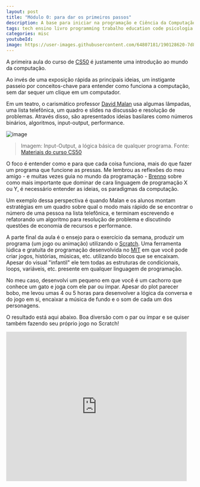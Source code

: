 ```yaml
---
layout: post
title: "Módulo 0: para dar os primeiros passos"
description: A base para iniciar na programação e Ciência da Computação - CS50
tags: tech ensino livro programming trabalho education code psicologia dev programacao harvard curso python flask scratch c web html css cc cienciadacomputacao algoritmos sql bancodedados cs50 cc50 computerscience
categories: misc
youtubeId:
image: https://user-images.githubusercontent.com/64807181/190128620-7d840fdd-60f8-49e4-aa29-edafb06e5f2e.png 
---
```


A primeira aula do curso de [CS50](https://www.estudarfora.org.br/cursos/cc50/) é justamente uma introdução ao mundo da computação.

Ao invés de uma exposição rápida as principais ideias, um instigante passeio por conceitos-chave para entender como funciona a computação, sem dar sequer um clique em um computador. 

Em um teatro, o carismático professor [David Malan](https://cs.harvard.edu/malan/) usa algumas lâmpadas, uma lista telefônica, um quadro e slides na discussão e resolução de problemas. Através disso, são apresentados ideias basilares como números binários, algoritmos, input-output, performance.

![image](https://user-images.githubusercontent.com/64807181/190128620-7d840fdd-60f8-49e4-aa29-edafb06e5f2e.png)
>Imagem: Input-Output, a lógica básica de qualquer programa. Fonte: [Materiais do curso CS50](https://cs50.harvard.edu/college/2019/fall/notes/0/)

O foco é entender como e para que cada coisa funciona, mais do que fazer um programa que funcione as pressas. Me lembrou as reflexões do meu amigo - e muitas vezes guia no mundo da programação - [Brenno](https://twitter.com/brennovich) sobre como mais importante que dominar de cara linguagem de programação X ou Y, é necessário entender as ideias, os paradigmas da computação. 

Um exemplo dessa perspectiva é quando Malan e os alunos montam estratégias em um quadro sobre qual o modo mais rápido de se encontrar o número de uma pessoa na lista telefônica, e terminam escrevendo e refatorando um algoritmo para resolução de problema e discutindo questões de economia de recursos e performance. 

A parte final da aula é o ensejo para o exercício da semana, produzir um programa (um jogo ou animação) utilizando o [Scratch](https://scratch.mit.edu/). Uma ferramenta lúdica e gratuita de programação desenvolvida no [MIT](https://scratch.mit.edu/about) em que você pode criar jogos, histórias, músicas, etc. utilizando blocos que se encaixam. Apesar do visual "infantil" ele tem todas as estruturas de condicionais, loops, variáveis, etc. presente em qualquer linguagem de programação.

No meu caso, desenvolvi um pequeno em que você é um cachorro que conhece um gato e joga com ele par ou ímpar. Apesar do plot parecer bobo, me levou umas 4 ou 5 horas para desenvolver a lógica da conversa e do jogo em si, encaixar a música de fundo e o som de cada um dos personagens.

O resultado está aqui abaixo. Boa diversão com o par ou ímpar e se quiser também fazendo seu próprio jogo no Scratch!

<iframe src="https://scratch.mit.edu/projects/731116155/embed" allowtransparency="true" width="485" height="402" frameborder="0" scrolling="no" allowfullscreen></iframe>


